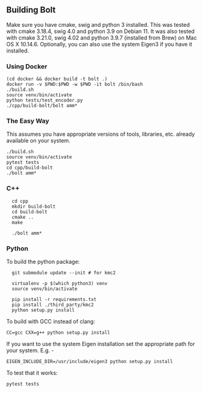 
## Building Bolt

Make sure you have cmake, swig and python 3 installed.  This was
tested with cmake 3.18.4, swig 4.0 and python 3.9 on Debian 11. It was
also tested with cmake 3.21.0, swig 4.02 and python 3.9.7 (installed
from Brew) on Mac OS X 10.14.6. Optionally, you can also use the
system Eigen3 if you have it installed.

### Using Docker
```
(cd docker && docker build -t bolt .)
docker run -v $PWD:$PWD -w $PWD -it bolt /bin/bash
./build.sh
source venv/bin/activate
python tests/test_encoder.py
./cpp/build-bolt/bolt amm*
```

### The Easy Way

This assumes you have appropriate versions of tools, libraries,
etc. already available on your system.
```
./build.sh
source venv/bin/activate
pytest tests
cd cpp/build-bolt
./bolt amm*
```


### C++

```
  cd cpp
  mkdir build-bolt
  cd build-bolt
  cmake ..
  make

  ./bolt amm*
```

### Python

To build the python package:

```
  git submodule update --init # for kmc2
  
  virtualenv -p $(which python3) venv
  source venv/bin/activate

  pip install -r requirements.txt
  pip install ./third_party/kmc2
  python setup.py install
```
  
To build with GCC instead of clang:

  `CC=gcc CXX=g++ python setup.py install`
   
If you want to use the system Eigen installation set the appropriate path for your system. E.g. -

  `EIGEN_INCLUDE_DIR=/usr/include/eigen3 python setup.py install`

To test that it works:

  `pytest tests`
